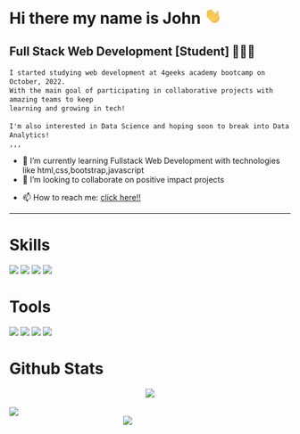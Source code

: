 # Hi there my name is John <img src="https://raw.githubusercontent.com/Johndbm/Johndbm/main/wave.gif" width="30">
## Full Stack Web Development [Student] 👨🏽‍💻
    I started studying web development at 4geeks academy bootcamp on October, 2022. 
    With the main goal of participating in collaborative projects with amazing teams to keep
    learning and growing in tech! 
    
    I'm also interested in Data Science and hoping soon to break into Data Analytics!
    ,,,

<!-- - 🔭 I’m currently working on ... -->
- 🌱 I’m currently learning Fullstack Web Development with technologies like html,css,bootstrap,javascript
- 👯 I’m looking to collaborate on positive impact projects
<!-- - 🤔 I’m looking for help with ... -->
<!-- - 💬 Ask me about ... -->
- 📫 How to reach me: <a href="mailto:johndbm@outlook.com">click here!!</a>
<!-- - ⚡ Fun fact: ... -->

---

# Skills
<a>
    <img href="https://www.w3.org/TR/html5/" src="https://img.shields.io/badge/HTML5-E34F26?style=for-the-badge&logo=html5&logoColor=white"/>
</a>
<a>
    <img href="https://developer.mozilla.org/en-US/docs/Web/CSS" src="https://img.shields.io/badge/CSS3-1572B6?style=for-the-badge&logo=css3&logoColor=white"/>
</a>
<a>
    <img href="https://getbootstrap.com/" src="https://img.shields.io/badge/Bootstrap-563D7C?style=for-the-badge&logo=bootstrap&logoColor=white"/>
</a>
<a>
    <img href="https://developer.mozilla.org/en-US/docs/Web/JavaScript" src="https://img.shields.io/badge/JavaScript-F7DF1E?style=for-the-badge&logo=javascript&logoColor=black"/>
</a>


<!-- Pending to activate
![React](https://img.shields.io/badge/React-20232A?style=for-the-badge&logo=react&logoColor=61DAFB)
![Flask](https://img.shields.io/badge/Flask-000000?style=for-the-badge&logo=flask&logoColor=white)

-->

# Tools
<a>
    <img href="https://git-scm.com/" src="https://img.shields.io/badge/GIT-E44C30?style=for-the-badge&logo=git&logoColor=white"/>
</a>
<a>
    <img href="https://github.com/" src="https://img.shields.io/badge/GitHub-100000?style=for-the-badge&logo=github&logoColor=white"/>
</a>
<a>
    <img href="https://code.visualstudio.com/" src="https://img.shields.io/badge/Visual_Studio_Code-0078D4?style=for-the-badge&logo=visual%20studio%20code&logoColor=white"/>
</a>
<a>
    <img href="https://gitpod.io" src="https://img.shields.io/badge/Gitpod-000000?style=for-the-badge&logo=gitpod&logoColor=#FFAE33"/>
</a>



# Github Stats
<p align="center">
    <img src="https://visitor-badge.laobi.icu/badge?page_id=Johndbm.Johndbm">
</p>
   <img align="left" width="239" src="https://github-readme-stats.vercel.app/api/top-langs/?username=johndbm&theme=blue-green">
   <img align="right" width="300" src="https://github-readme-stats.vercel.app/api?username=johndbm&theme=blue-green">

<!--![Top-Langs](https://github-readme-stats.vercel.app/api/top-langs/?username=johndbm&theme=blue-green)
![Stats](https://github-readme-stats.vercel.app/api?username=johndbm&theme=blue-green)


<!--
**Johndbm/johndbm** is a ✨ _special_ ✨ repository because its `README.md` (this file) appears on your GitHub profile.

Here are some ideas to get you started:

- 🔭 I’m currently working on ...
- 🌱 I’m currently learning ...
- 👯 I’m looking to collaborate on ...
- 🤔 I’m looking for help with ...
- 💬 Ask me about ...
- 📫 How to reach me: ...
- 😄 Pronouns: ...
- ⚡ Fun fact: ...
-->